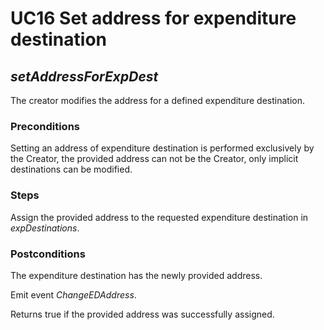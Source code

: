 # UC16 Set address for expenditure destination
## <i>setAddressForExpDest</i>

The creator modifies the address for a defined expenditure destination.

### Preconditions
Setting an address of expenditure destination is performed exclusively by the Creator, 
the provided address can not be the Creator, only implicit destinations can be modified.

### Steps
Assign the provided address to the requested expenditure destination in <i>expDestinations</i>.

### Postconditions
The expenditure destination has the newly provided address.

Emit event <i>ChangeEDAddress</i>.

Returns true if the provided address was successfully assigned.
